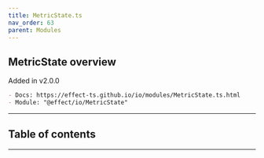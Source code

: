 ```yaml
---
title: MetricState.ts
nav_order: 63
parent: Modules
---
```


## MetricState overview

Added in v2.0.0

```md
- Docs: https://effect-ts.github.io/io/modules/MetricState.ts.html
- Module: "@effect/io/MetricState"
```

---

<h2 class="text-delta">Table of contents</h2>

---
